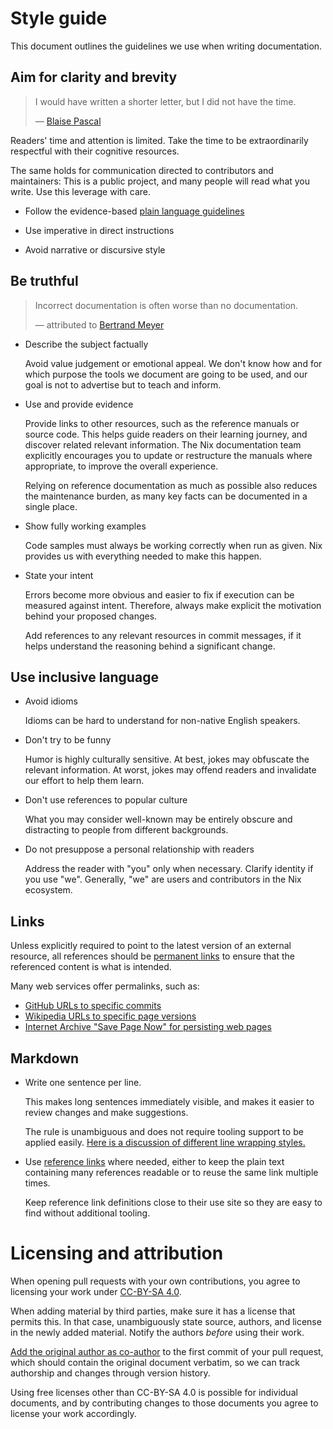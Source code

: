 # Style guide

This document outlines the guidelines we use when writing documentation.

## Aim for clarity and brevity

> I would have written a shorter letter, but I did not have the time.
>
> — [Blaise Pascal](https://en.m.wikiquote.org/w/index.php?title=Blaise_Pascal&oldid=2978584#Quotes)

Readers' time and attention is limited.
Take the time to be extraordinarily respectful with their cognitive resources.

The same holds for communication directed to contributors and maintainers:
This is a public project, and many people will read what you write.
Use this leverage with care.

- Follow the evidence-based [plain language guidelines](https://www.plainlanguage.gov/guidelines/)

- Use imperative in direct instructions

- Avoid narrative or discursive style

## Be truthful

> Incorrect documentation is often worse than no documentation.
>
> — attributed to [Bertrand Meyer](https://web.archive.org/web/20080706015334/https://www.eskimo.com/~hottub/software/programming_quotes.html)

- Describe the subject factually

  Avoid value judgement or emotional appeal.
  We don't know how and for which purpose the tools we document are going to be used, and our goal is not to advertise but to teach and inform.

- Use and provide evidence

  Provide links to other resources, such as the reference manuals or source code.
  This helps guide readers on their learning journey, and discover related relevant information.
  The Nix documentation team explicitly encourages you to update or restructure the manuals where appropriate, to improve the overall experience.

  Relying on reference documentation as much as possible also reduces the maintenance burden, as many key facts can be documented in a single place.

- Show fully working examples

  Code samples must always be working correctly when run as given.
  Nix provides us with everything needed to make this happen.

- State your intent

  Errors become more obvious and easier to fix if execution can be measured against intent.
  Therefore, always make explicit the motivation behind your proposed changes.

  Add references to any relevant resources in commit messages, if it helps understand the reasoning behind a significant change.

## Use inclusive language

- Avoid idioms

  Idioms can be hard to understand for non-native English speakers.

- Don't try to be funny

  Humor is highly culturally sensitive.
  At best, jokes may obfuscate the relevant information.
  At worst, jokes may offend readers and invalidate our effort to help them learn.

- Don't use references to popular culture

  What you may consider well-known may be entirely obscure and distracting to people from different backgrounds.

- Do not presuppose a personal relationship with readers

  Address the reader with "you" only when necessary.
  Clarify identity if you use "we".
  Generally, "we" are users and contributors in the Nix ecosystem.

## Links

Unless explicitly required to point to the latest version of an external resource, all references should be [permanent links] to ensure that the referenced content is what is intended.

Many web services offer permalinks, such as:

- [GitHub URLs to specific commits]
- [Wikipedia URLs to specific page versions]
- [Internet Archive "Save Page Now" for persisting web pages]

[permanent links]: https://en.wikipedia.org/wiki/Permalink
[GitHub URLs to specific commits]: https://docs.github.com/en/repositories/working-with-files/using-files/getting-permanent-links-to-files
[Wikipedia URLs to specific page versions]: https://en.wikipedia.org/wiki/Wikipedia:Linking_to_Wikipedia#Permanent_links_to_old_versions_of_pages
[Internet Archive "Save Page Now" for persisting web pages]: https://web.archive.org/save

## Markdown

- Write one sentence per line.

  This makes long sentences immediately visible, and makes it easier to review changes and make suggestions.

  The rule is unambiguous and does not require tooling support to be applied easily.
  [Here is a discussion of different line wrapping styles.]

  [Here is a discussion of different line wrapping styles.]: https://web.archive.org/web/20220519121408/https://mtsknn.fi/blog/4-1-wrapping-styles-for-markdown-prose-and-code-comments/

- Use [reference links](https://github.github.com/gfm/#reference-link) where needed, either to keep the plain text containing many references readable or to reuse the same link multiple times.

  Keep reference link definitions close to their use site so they are easy to find without additional tooling.

# Licensing and attribution

When opening pull requests with your own contributions, you agree to licensing your work under [CC-BY-SA 4.0](https://creativecommons.org/licenses/by-sa/4.0/).

When adding material by third parties, make sure it has a license that permits this.
In that case, unambiguously state source, authors, and license in the newly added material.
Notify the authors *before* using their work.

[Add the original author as co-author](https://docs.github.com/en/pull-requests/committing-changes-to-your-project/creating-and-editing-commits/creating-a-commit-with-multiple-authors) to the first commit of your pull request, which should contain the original document verbatim, so we can track authorship and changes through version history.

Using free licenses other than CC-BY-SA 4.0 is possible for individual documents, and by contributing changes to those documents you agree to license your work accordingly.

